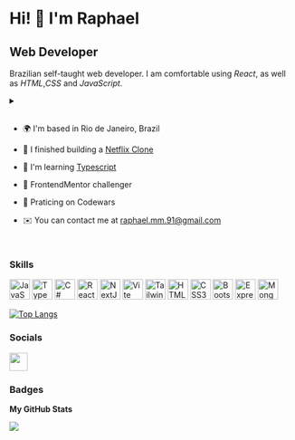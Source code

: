Hi! 👋 I'm Raphael
================================

Web Developer
-------------

Brazilian self-taught web developer. I am comfortable using <em>React</em>, as well as <em>HTML</em>,<em>CSS</em> and <em>JavaScript</em>.

<details>
  <summary></summary>
  <p>As a self-taught web developer, I am passionate about programming and have invested over 1.5 years honing my skills in HTML, CSS, and JavaScript. I am comfortable using technologies such as React and TypeScript, and have applied this knowledge in various projects. I am a skilled and creative problem solver, able to work well in a team and collaborate effectively to meet user and business needs. My curious and proactive mindset keeps me up-to-date with the latest trends and best practices in web development. Although I do not have previous professional experience, I have built challenging and comprehensive projects on my own, demonstrating my ability to turn ideas into practical solutions. I am a committed and dedicated individual, always eager to learn and grow, and excited to join a technology team to contribute my knowledge and passion for programming.</p>
</details>
<br>

* 🌍  I'm based in Rio de Janeiro, Brazil
* 🚀  I finished building a [Netflix Clone](https://nextflix-rm.vercel.app/)
* 🧠  I'm learning [Typescript](https://www.typescriptlang.org/)
* 🥊  FrontendMentor challenger
* 🥋  Praticing on Codewars
* ✉️  You can contact me at [raphael.mm.91@gmail.com](mailto:raphael.mm.91@gmail.com)
  
  <br>
### Skills

<p align="left">
<a href="https://developer.mozilla.org/en-US/docs/Web/JavaScript" target="_blank" rel="noreferrer"><img src="https://raw.githubusercontent.com/danielcranney/readme-generator/main/public/icons/skills/javascript-colored.svg" width="36" height="36" alt="JavaScript" /></a>
<a href="https://www.typescriptlang.org/" target="_blank" rel="noreferrer"><img src="https://raw.githubusercontent.com/danielcranney/readme-generator/main/public/icons/skills/typescript-colored.svg" width="36" height="36" alt="TypeScript" /></a>
<a href="https://docs.microsoft.com/en-us/dotnet/csharp/" target="_blank" rel="noreferrer"><img src="https://raw.githubusercontent.com/danielcranney/readme-generator/main/public/icons/skills/csharp-colored.svg" width="36" height="36" alt="C#" /></a>
<a href="https://reactjs.org/" target="_blank" rel="noreferrer"><img src="https://raw.githubusercontent.com/danielcranney/readme-generator/main/public/icons/skills/react-colored.svg" width="36" height="36" alt="React" /></a>
<a href="https://nextjs.org/docs" target="_blank" rel="noreferrer"><img src="https://raw.githubusercontent.com/danielcranney/readme-generator/main/public/icons/skills/nextjs-colored.svg" width="36" height="36" alt="NextJs" /></a>
<a href="https://vitejs.dev/" target="_blank" rel="noreferrer"><img src="https://raw.githubusercontent.com/danielcranney/readme-generator/main/public/icons/skills/vite-colored.svg" width="36" height="36" alt="Vite" /></a>
<a href="https://tailwindcss.com/" target="_blank" rel="noreferrer"><img src="https://raw.githubusercontent.com/danielcranney/readme-generator/main/public/icons/skills/tailwindcss-colored.svg" width="36" height="36" alt="TailwindCSS" /></a>
<a href="https://developer.mozilla.org/en-US/docs/Glossary/HTML5" target="_blank" rel="noreferrer"><img src="https://raw.githubusercontent.com/danielcranney/readme-generator/main/public/icons/skills/html5-colored.svg" width="36" height="36" alt="HTML5" /></a>
<a href="https://www.w3.org/TR/CSS/#css" target="_blank" rel="noreferrer"><img src="https://raw.githubusercontent.com/danielcranney/readme-generator/main/public/icons/skills/css3-colored.svg" width="36" height="36" alt="CSS3" /></a>
<a href="https://getbootstrap.com/" target="_blank" rel="noreferrer"><img src="https://raw.githubusercontent.com/danielcranney/readme-generator/main/public/icons/skills/bootstrap-colored.svg" width="36" height="36" alt="Bootstrap" /></a>
<a href="https://expressjs.com/" target="_blank" rel="noreferrer"><img src="https://raw.githubusercontent.com/danielcranney/readme-generator/main/public/icons/skills/express-colored.svg" width="36" height="36" alt="Express" /></a>
<a href="https://www.mongodb.com/" target="_blank" rel="noreferrer"><img src="https://raw.githubusercontent.com/danielcranney/readme-generator/main/public/icons/skills/mongodb-colored.svg" width="36" height="36" alt="MongoDB" /></a>
</p>

[![Top Langs](https://github-readme-stats.vercel.app/api/top-langs/?username=raphaelmmachado&layout=compact&langs_count=10)](https://github.com/raphaelmmachado/github-readme-stats)

### Socials

<p align="left"> <a href="https://www.github.com/raphaelmmachado" target="_blank" rel="noreferrer"><img src="https://raw.githubusercontent.com/danielcranney/readme-generator/main/public/icons/socials/github.svg" width="32" height="32" /></a>

### Badges

<b>My GitHub Stats</b>

<a href="http://www.github.com/raphaelmmachado"><img src="https://github-readme-streak-stats.herokuapp.com/?user=raphaelmmachado&stroke=ffffff&background=1c1917&ring=0891b2&fire=0891b2&currStreakNum=ffffff&currStreakLabel=0891b2&sideNums=ffffff&sideLabels=ffffff&dates=ffffff&hide_border=true" /></a>



